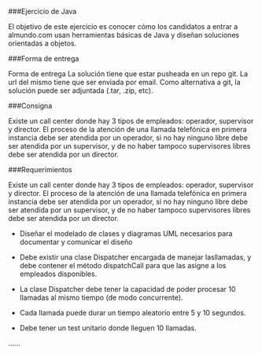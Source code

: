 ###Ejercicio de Java

El objetivo de este ejercicio es conocer cómo los candidatos a entrar a
almundo.com usan herramientas básicas de Java y diseñan soluciones
orientadas a objetos.

###Forma de entrega

Forma de entrega
La solución tiene que estar pusheada en un repo git. La url del mismo
tiene que ser enviada por email. Como alternativa a git, la solución
puede ser adjuntada (.tar, .zip, etc).


###Consigna

Existe un call center donde hay 3 tipos de empleados: operador,
supervisor y director. El proceso de la atención de una llamada
telefónica en primera instancia debe ser atendida por un operador, si
no hay ninguno libre debe ser atendida por un supervisor, y de no
haber tampoco supervisores libres debe ser atendida por un director.

###Requerimientos

Existe un call center donde hay 3 tipos de empleados: operador,
supervisor y director. El proceso de la atención de una llamada
telefónica en primera instancia debe ser atendida por un operador, si
no hay ninguno libre debe ser atendida por un supervisor, y de no
haber tampoco supervisores libres debe ser atendida por un director.



- Diseñar el modelado de clases y diagramas UML necesarios
para documentar y comunicar el diseño

- Debe existir una clase Dispatcher encargada de manejar lasllamadas, y debe contener el método dispatchCall para que las
asigne a los empleados disponibles.

- La clase Dispatcher debe tener la capacidad de poder procesar
10 llamadas al mismo tiempo (de modo concurrente).

- Cada llamada puede durar un tiempo aleatorio entre 5 y 10
segundos.


- Debe tener un test unitario donde lleguen 10 llamadas.


......